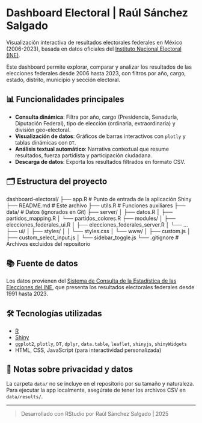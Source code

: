 # Dashboard Electoral | Raúl Sánchez Salgado

Visualización interactiva de resultados electorales federales en México (2006-2023), basada en datos oficiales del [Instituto Nacional Electoral (INE)](https://siceen21.ine.mx/home).

Este dashboard permite explorar, comparar y analizar los resultados de las elecciones federales desde 2006 hasta 2023, con filtros por año, cargo, estado, distrito, municipio y sección electoral.

## 📊 Funcionalidades principales

- **Consulta dinámica**: Filtra por año, cargo (Presidencia, Senaduría, Diputación Federal), tipo de elección (ordinaria, extraordinaria) y división geo-electoral.
- **Visualización de datos**: Gráficos de barras interactivos con `plotly` y tablas dinámicas con `DT`.
- **Análisis textual automático**: Narrativa contextual que resume resultados, fuerza partidista y participación ciudadana.
- **Descarga de datos**: Exporta los resultados filtrados en formato CSV.

## 🗂️ Estructura del proyecto

dashboard-electoral/
├── app.R # Punto de entrada de la aplicación Shiny
├── README.md # Este archivo
├── utils.R # Funciones auxiliares
├── data/ # Datos (ignorados en Git)
├── server/
│ ├── datos.R
│ ├── partidos_mapping.R
│ └── partidos_colores.R
├── modules/
│ ├── elecciones_federales_ui.R
│ ├── elecciones_federales_server.R
│ └── ...
├── ui/
│ ├── styles/
│ │ └── styles.css
│ └── www/
│ ├── custom.js
│ ├── custom_select_input.js
│ └── sidebar_toggle.js
└── .gitignore # Archivos excluidos del repositorio


## 📚 Fuente de datos

Los datos provienen del [Sistema de Consulta de la Estadística de las Elecciones del INE](https://siceen21.ine.mx/home), que presenta los resultados electorales federales desde 1991 hasta 2023.

## 🛠️ Tecnologías utilizadas

- [R](https://www.r-project.org/)
- [Shiny](https://shiny.rstudio.com/)
- `ggplot2`, `plotly`, `DT`, `dplyr`, `data.table`, `leaflet`, `shinyjs`, `shinyWidgets`
- HTML, CSS, JavaScript (para interactividad personalizada)

## 📂 Notas sobre privacidad y datos

La carpeta `data/` no se incluye en el repositorio por su tamaño y naturaleza. Para ejecutar la app localmente, asegúrate de tener los archivos CSV en `data/results/`.

---

> Desarrollado con RStudio por Raúl Sánchez Salgado | 2025
